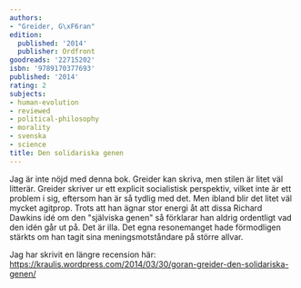 ```yaml
---
authors:
- "Greider, G\xF6ran"
edition:
  published: '2014'
  publisher: Ordfront
goodreads: '22715202'
isbn: '9789170377693'
published: '2014'
rating: 2
subjects:
- human-evolution
- reviewed
- political-philosophy
- morality
- svenska
- science
title: Den solidariska genen
---
```

Jag är inte nöjd med denna bok. Greider kan skriva, men stilen är litet väl litterär. Greider skriver ur ett explicit socialistisk perspektiv, vilket inte är ett problem i sig, eftersom han är så tydlig med det. Men ibland blir det litet väl mycket agitprop. Trots att han ägnar stor energi åt att dissa Richard Dawkins idé om den "själviska genen" så förklarar han aldrig ordentligt vad den idén går ut på. Det är illa. Det egna resonemanget hade förmodligen stärkts om han tagit sina meningsmotståndare på större allvar.

Jag har skrivit en längre recension här: https://kraulis.wordpress.com/2014/03/30/goran-greider-den-solidariska-genen/
